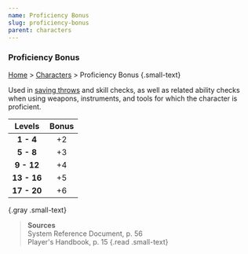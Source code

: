 ```yaml
---
name: Proficiency Bonus
slug: proficiency-bonus
parent: characters
---
```

### Proficiency Bonus
[Home](dm-operations-center) > [Characters](characters) > Proficiency Bonus {.small-text}

Used in [saving throws](saving-throws) and skill checks, as well as related ability checks when using weapons, instruments, and tools for which the character is proficient.

|  Levels   | Bonus |
| :---------: | :-----: |
|  **1 - 4**  |   +2    |
|  **5 - 8**  |   +3    |
| **9 - 12**  |   +4    |
| **13 - 16** |   +5    |
| **17 - 20** |   +6    |
{.gray .small-text}

> **Sources** <br/>
> System Reference Document, p. 56<br/>
> Player's Handbook, p. 15
{.read .small-text}

